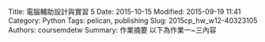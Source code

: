 Title: 電腦輔助設計與實習 5
Date: 2015-10-15
Modified: 2015-09-19 11:41
Category: Python
Tags: pelican, publishing
Slug: 2015cp_hw_w12-40323105
Authors: coursemdetw
Summary: 作業摘要
以下為作業一~三內容